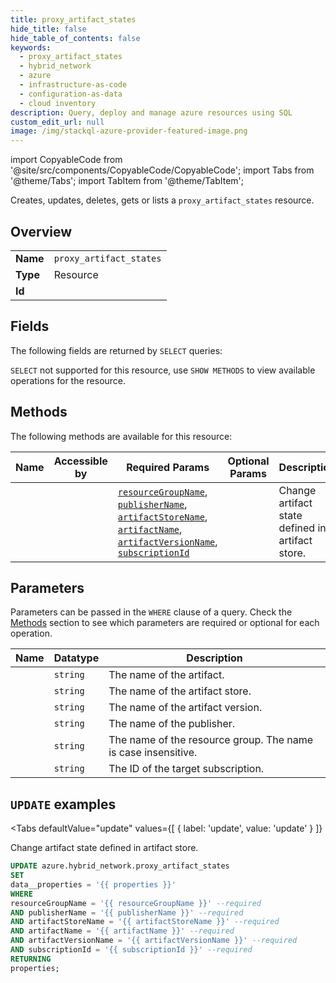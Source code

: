```yaml
--- 
title: proxy_artifact_states
hide_title: false
hide_table_of_contents: false
keywords:
  - proxy_artifact_states
  - hybrid_network
  - azure
  - infrastructure-as-code
  - configuration-as-data
  - cloud inventory
description: Query, deploy and manage azure resources using SQL
custom_edit_url: null
image: /img/stackql-azure-provider-featured-image.png
---
```


import CopyableCode from '@site/src/components/CopyableCode/CopyableCode';
import Tabs from '@theme/Tabs';
import TabItem from '@theme/TabItem';

Creates, updates, deletes, gets or lists a <code>proxy_artifact_states</code> resource.

## Overview
<table><tbody>
<tr><td><b>Name</b></td><td><code>proxy_artifact_states</code></td></tr>
<tr><td><b>Type</b></td><td>Resource</td></tr>
<tr><td><b>Id</b></td><td><CopyableCode code="azure.hybrid_network.proxy_artifact_states" /></td></tr>
</tbody></table>

## Fields

The following fields are returned by `SELECT` queries:

`SELECT` not supported for this resource, use `SHOW METHODS` to view available operations for the resource.


## Methods

The following methods are available for this resource:

<table>
<thead>
    <tr>
    <th>Name</th>
    <th>Accessible by</th>
    <th>Required Params</th>
    <th>Optional Params</th>
    <th>Description</th>
    </tr>
</thead>
<tbody>
<tr>
    <td><a href="#update"><CopyableCode code="update" /></a></td>
    <td><CopyableCode code="update" /></td>
    <td><a href="#parameter-resourceGroupName"><code>resourceGroupName</code></a>, <a href="#parameter-publisherName"><code>publisherName</code></a>, <a href="#parameter-artifactStoreName"><code>artifactStoreName</code></a>, <a href="#parameter-artifactName"><code>artifactName</code></a>, <a href="#parameter-artifactVersionName"><code>artifactVersionName</code></a>, <a href="#parameter-subscriptionId"><code>subscriptionId</code></a></td>
    <td></td>
    <td>Change artifact state defined in artifact store.</td>
</tr>
</tbody>
</table>

## Parameters

Parameters can be passed in the `WHERE` clause of a query. Check the [Methods](#methods) section to see which parameters are required or optional for each operation.

<table>
<thead>
    <tr>
    <th>Name</th>
    <th>Datatype</th>
    <th>Description</th>
    </tr>
</thead>
<tbody>
<tr id="parameter-artifactName">
    <td><CopyableCode code="artifactName" /></td>
    <td><code>string</code></td>
    <td>The name of the artifact.</td>
</tr>
<tr id="parameter-artifactStoreName">
    <td><CopyableCode code="artifactStoreName" /></td>
    <td><code>string</code></td>
    <td>The name of the artifact store.</td>
</tr>
<tr id="parameter-artifactVersionName">
    <td><CopyableCode code="artifactVersionName" /></td>
    <td><code>string</code></td>
    <td>The name of the artifact version.</td>
</tr>
<tr id="parameter-publisherName">
    <td><CopyableCode code="publisherName" /></td>
    <td><code>string</code></td>
    <td>The name of the publisher.</td>
</tr>
<tr id="parameter-resourceGroupName">
    <td><CopyableCode code="resourceGroupName" /></td>
    <td><code>string</code></td>
    <td>The name of the resource group. The name is case insensitive.</td>
</tr>
<tr id="parameter-subscriptionId">
    <td><CopyableCode code="subscriptionId" /></td>
    <td><code>string</code></td>
    <td>The ID of the target subscription.</td>
</tr>
</tbody>
</table>

## `UPDATE` examples

<Tabs
    defaultValue="update"
    values={[
        { label: 'update', value: 'update' }
    ]}
>
<TabItem value="update">

Change artifact state defined in artifact store.

```sql
UPDATE azure.hybrid_network.proxy_artifact_states
SET 
data__properties = '{{ properties }}'
WHERE 
resourceGroupName = '{{ resourceGroupName }}' --required
AND publisherName = '{{ publisherName }}' --required
AND artifactStoreName = '{{ artifactStoreName }}' --required
AND artifactName = '{{ artifactName }}' --required
AND artifactVersionName = '{{ artifactVersionName }}' --required
AND subscriptionId = '{{ subscriptionId }}' --required
RETURNING
properties;
```
</TabItem>
</Tabs>

